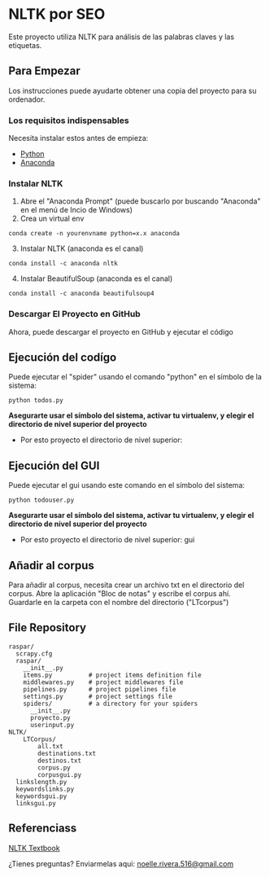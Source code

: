 # NLTK por SEO

Este proyecto utiliza NLTK para análisis de las palabras claves y las etiquetas. 

## Para Empezar

Los instrucciones puede ayudarte obtener una copia del proyecto para su ordenador.

### Los requisitos indispensables

Necesita instalar estos antes de empieza:

* [Python](https://www.python.org/downloads/)
* [Anaconda](https://docs.anaconda.com/anaconda/install/)


### Instalar NLTK

1. Abre el "Anaconda Prompt" (puede buscarlo por buscando "Anaconda" en el menú de Incio de Windows)
2. Crea un virtual env
```
conda create -n yourenvname python=x.x anaconda
```
3. Instalar NLTK (anaconda es el canal)
```
conda install -c anaconda nltk
```
4. Instalar BeautifulSoup (anaconda es el canal)
```
conda install -c anaconda beautifulsoup4
```

### Descargar El Proyecto en GitHub

Ahora, puede descargar el proyecto en GitHub y ejecutar el código

## Ejecución del codígo

Puede ejecutar el "spider" usando el comando "python" en el símbolo de la sistema:
```
python todos.py
```
**Asegurarte usar el símbolo del sistema, activar tu virtualenv, y elegir el directorio de nivel superior del proyecto**
* Por esto proyecto el directorio de nivel superior: 

## Ejecución del GUI

Puede ejecutar el gui usando este comando en el símbolo del sistema:
```
python todouser.py
```

**Asegurarte usar el símbolo del sistema, activar tu virtualenv, y elegir el directorio de nivel superior del proyecto**
* Por esto proyecto el directorio de nivel superior: gui

## Añadir al corpus

Para añadir al corpus, necesita crear un archivo txt en el directorio del corpus. Abre la aplicación "Bloc de notas" y escribe el corpus ahí. Guardarle en la carpeta con el nombre del directorio ("LTcorpus")

## File Repository
```
raspar/
  scrapy.cfg
  raspar/
    __init__.py
    items.py          # project items definition file
    middlewares.py    # project middlewares file
    pipelines.py      # project pipelines file
    settings.py       # project settings file
    spiders/          # a directory for your spiders
      __init__.py
      proyecto.py
      userinput.py	
NLTK/
	LTCorpus/
		all.txt
		destinations.txt
		destinos.txt
  		corpus.py
  		corpusgui.py
  linkslength.py
  keywordslinks.py
  keywordsgui.py
  linksgui.py
```


## Referenciass
[NLTK Textbook](https://www.nltk.org/book/)

¿Tienes preguntas? Enviarmelas aqui: noelle.rivera.516@gmail.com
